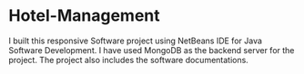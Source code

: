# Hotel-Management
I built this responsive Software project using NetBeans IDE for Java Software Development. I have used MongoDB as the backend server for the project. The project also includes the software documentations.

